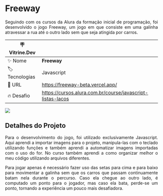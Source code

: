 # Freeway

<p align="justify">Seguindo com os cursos da Alura da formação inicial de programação, foi desenvolvido o jogo Freeway, um jogo em que consiste em uma galinha atravessar a rua até o outro lado sem que seja atingida por carros.</p>

| :placard: Vitrine.Dev |     |
| -------------  | --- |
| :sparkles: Nome        | **Freeway**
| :label: Tecnologias | Javascript
| :rocket: URL         | https://freeway-beta.vercel.app/
| :fire: Desafio     | https://cursos.alura.com.br/course/javascript-listas-lacos

<!-- Inserir imagem com a #vitrinedev ao final do link -->
![](https://github.com/ismandrade/freeway/assets/134115209/eac23837-3284-409a-9a96-87719ba0fe7a#vitrinedev)

## Detalhes do Projeto

<p align="justify">Para o desenvolvimento do jogo, foi utilizado exclusivamente Javascript. Aqui aprendi a importar imagens para o projeto, manipula-las com o teclado utilizando funções e também aprendi a automatizar imagens importadas com o uso do for. No curso também aprendi a como organizar melhor o meu código utilizando arquivos diferentes.</p>

<p align="justify">Para jogar apenas é necessário fazer uso das setas para cima e para baixo para movimentar a galinha sem que os carros que passam continuamente batam nela durante o percurso. Caso ela chegue ao outro lado, é computado um ponto para o jogador, mas caso ela bata, perde-se um ponto, tornando a experiência um pouco mais desafiadora.</p>
